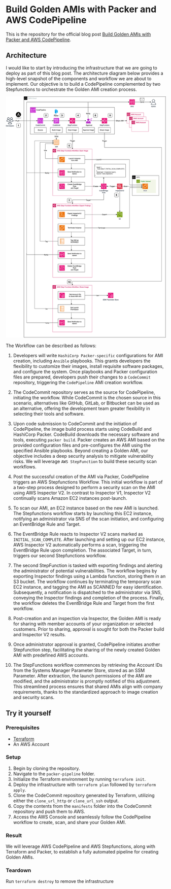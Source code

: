 # Build Golden AMIs with Packer and AWS CodePipeline

This is the repository for the official blog post [Build Golden AMIs with Packer and AWS CodePipeline](https://www.hendrikhagen.com/blog/2023-11-16-golden-ami-pipeline-with-packer/).

## Architecture

I would like to start by introducing the infrastructure that we are going to deploy as part of this blog post. The architecture diagram below provides a high-level snapshot of the components and workflow we are about to implement. Our objective is to build a CodePipeline complemented by two Stepfunctions to orchestrate the Golden AMI creation process.

![Architecture](media/architecture.png)

The Workflow can be described as follows:

1. Developers will write `HashiCorp Packer-specific` configurations for AMI creation, including `Ansible` playbooks. This grants developers the flexibility to customize their images, install requisite software packages, and configure the system. Once playbooks and Packer configuration files are prepared, developers push their changes to a `CodeCommit` repository, triggering the `CodePipeline` AMI creation workflow.

2. The CodeCommit repository serves as the source for CodePipeline, initiating the workflow. While CodeCommit is the chosen source in this scenario, alternatives like GitHub, GitLab, or Bitbucket can be used as an alternative, offering the development team greater flexibility in selecting their tools and software.

3. Upon code submission to CodeCommit and the initiation of CodePipeline, the image build process starts using CodeBuild and HashiCorp Packer. CodeBuild downloads the necessary software and tools, executing `packer build`. Packer creates an AWS AMI based on the provided configuration files and pre-configures the AMI using the specified Ansible playbooks. Beyond creating a Golden AMI, our objective includes a deep security analysis to mitigate vulnerability risks. We will leverage `AWS StepFunction` to build these security scan workflows.

4. Post the successful creation of the AMI via Packer, CodePipeline triggers an AWS Stepfunctions Workflow. This initial workflow is part of a two-step process designed to perform a security scan on the AMI using AWS Inspector V2. In contrast to Inspector V1, Inspector V2 continually scans Amazon EC2 instances post-launch. 

5. To scan our AMI, an EC2 instance based on the new AMI is launched. The Stepfunctions workflow starts by launching this EC2 instance, notifying an administrator via SNS of the scan initiation, and configuring an EventBridge Rule and Target.

6. The EventBridge Rule reacts to Inspector V2 scans marked as `INITIAL_SCAN_COMPLETE`. After launching and setting up our EC2 instance, AWS Inspector V2 automatically performs a scan, triggering the EventBridge Rule upon completion. The associated Target, in turn, triggers our second Stepfunctions workflow.

7. The second StepFunction is tasked with exporting findings and alerting the administrator of potential vulnerabilities. The workflow begins by exporting Inspector findings using a Lambda function, storing them in an S3 bucket. The workflow continues by terminating the temporary scan EC2 instance, and tagging the AMI as SCANNED for easy identification. Subsequently, a notification is dispatched to the administrator via SNS, conveying the Inspector findings and completion of the process. Finally, the workflow deletes the EventBridge Rule and Target from the first workflow.

8. Post-creation and an inspection via Inspector, the Golden AMI is ready for sharing with member accounts of your organization or selected customers. Prior to sharing, approval is sought for both the Packer build and Inspector V2 results.

9. Once administrator approval is granted, CodePipeline initiates another Stepfunction step, facilitating the sharing of the newly created Golden AMI with predefined AWS accounts. 

10. The StepFunctions workflow commences by retrieving the Account IDs from the Systems Manager Parameter Store, stored as an SSM Parameter. After extraction, the launch permissions of the AMI are modified, and the administrator is promptly notified of this adjustment. This streamlined process ensures that shared AMIs align with company requirements, thanks to the standardized approach to image creation and security scans.

## Try it yourself

### Prerequisites

- [Terraform](https://developer.hashicorp.com/terraform/downloads)
- An AWS Account

### Setup

1. Begin by cloning the repository.
2. Navigate to the `packer-pipeline` folder.
3. Initialize the Terraform environment by running `terraform init`.
4. Deploy the infrastructure with `terraform plan` followed by `terraform apply`.
5. Clone the CodeCommit repository generated by Terraform, utilizing either the `clone_url_http` or `clone_url_ssh` output.
6. Copy the contents from the `manifests` folder into the CodeCommit repository and push them to AWS.
7. Access the AWS Console and seamlessly follow the CodePipeline workflow to create, scan, and share your Golden AMI.

### Result

We will leverage AWS CodePipeline and AWS Stepfunctions, along with Terraform and Packer, to establish a fully automated pipeline for creating Golden AMIs.

### Teardown

Run `terraform destroy` to remove the infrastructure
